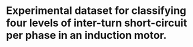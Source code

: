# Experimental dataset for classifying four levels of inter-turn short-circuit per phase in an induction motor.
